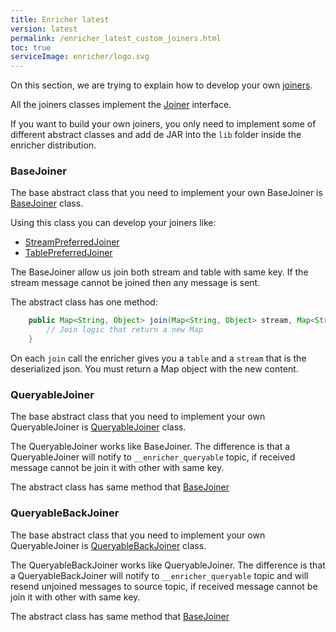 ```yaml
---
title: Enricher latest
version: latest
permalink: /enricher_latest_custom_joiners.html
toc: true
serviceImage: enricher/logo.svg
---
```


On this section, we are trying to explain how to develop your own [joiners](/enricher_{{page.version}}_joiners.html).

All the joiners classes implement the [Joiner](https://github.com/wizzie-io/enricher/blob/master/service/src/main/java/io/wizzie/enricher/enrichment/join/Joiner.java) interface.

If you want to build your own joiners, you only need to implement some of different abstract classes and add de JAR into the `lib` folder inside the enricher distribution.

### BaseJoiner

The base abstract class that you need to implement your own BaseJoiner is [BaseJoiner](https://github.com/wizzie-io/enricher/blob/master/service/src/main/java/io/wizzie/enricher/enrichment/join/BaseJoiner.java) class.

Using this class you can develop your joiners like:
* [StreamPreferredJoiner](https://github.com/wizzie-io/enricher/blob/master/service/src/main/java/io/wizzie/enricher/enrichment/join/impl/StreamPreferredJoiner.java)
* [TablePreferredJoiner](https://github.com/wizzie-io/enricher/blob/master/service/src/main/java/io/wizzie/enricher/enrichment/join/impl/TablePreferredJoiner.java)

The BaseJoiner allow us join both stream and table with same key. If the stream message cannot be joined then any message is sent.

The abstract class has one method:

```java
    public Map<String, Object> join(Map<String, Object> stream, Map<String, Object> table) {
        // Join logic that return a new Map
    }
```

On each `join` call the enricher gives you a `table` and a `stream` that is the deserialized json. You must return a Map object with the new content.

### QueryableJoiner

The base abstract class that you need to implement your own QueryableJoiner is [QueryableJoiner](https://github.com/wizzie-io/enricher/blob/master/service/src/main/java/io/wizzie/enricher/enrichment/join/QueryableJoiner.java) class.

The QueryableJoiner works like BaseJoiner. The difference is that a QueryableJoiner will notify to `__enricher_queryable` topic, if received message cannot be join it with other with same key.

The abstract class has same method that [BaseJoiner](#basejoiner)

### QueryableBackJoiner

The base abstract class that you need to implement your own QueryableJoiner is [QueryableBackJoiner](https://github.com/wizzie-io/enricher/blob/master/service/src/main/java/io/wizzie/enricher/enrichment/join/QueryableBackJoiner.java) class.

The QueryableBackJoiner works like QueryableJoiner. The difference is that a QueryableBackJoiner will notify to `__enricher_queryable` topic and will resend unjoined messages to source topic, if received message cannot be join it with other with same key.

The abstract class has same method that [BaseJoiner](#basejoiner)
